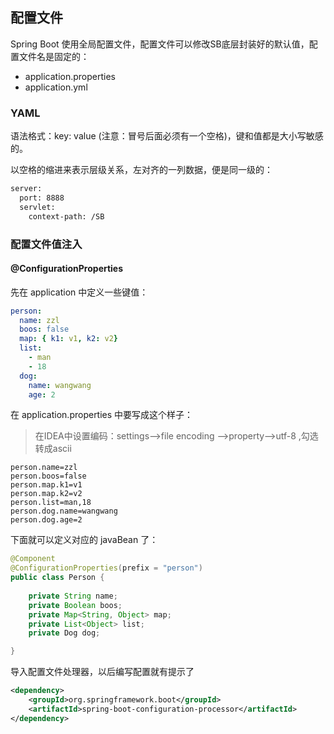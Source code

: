 ## 配置文件

Spring Boot 使用全局配置文件，配置文件可以修改SB底层封装好的默认值，配置文件名是固定的：

- application.properties
- application.yml

### YAML

语法格式：key: value (注意：冒号后面必须有一个空格)，键和值都是大小写敏感的。

以空格的缩进来表示层级关系，左对齐的一列数据，便是同一级的：

```xml
server:
  port: 8888
  servlet:
    context-path: /SB
```

### 配置文件值注入

#### @ConfigurationProperties

先在 application 中定义一些键值：

```yml
person:
  name: zzl
  boos: false
  map: { k1: v1, k2: v2}
  list:
    - man
    - 18
  dog:
    name: wangwang
    age: 2
```

在 application.properties 中要写成这个样子：

> 在IDEA中设置编码：settings-->file encoding -->property-->utf-8 ,勾选转成ascii

```properties
person.name=zzl
person.boos=false
person.map.k1=v1
person.map.k2=v2
person.list=man,18
person.dog.name=wangwang
person.dog.age=2
```

下面就可以定义对应的 javaBean 了：

```java
@Component
@ConfigurationProperties(prefix = "person")
public class Person {
    
    private String name;
    private Boolean boos;
    private Map<String, Object> map;
    private List<Object> list;
    private Dog dog;

}
```

导入配置文件处理器，以后编写配置就有提示了

```xml
<dependency>
    <groupId>org.springframework.boot</groupId>
    <artifactId>spring-boot-configuration-processor</artifactId>
</dependency>
```































